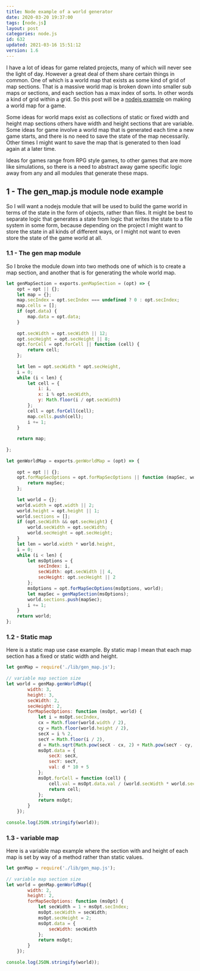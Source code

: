 ```yaml
---
title: Node example of a world generator
date: 2020-03-20 19:37:00
tags: [node.js]
layout: post
categories: node.js
id: 632
updated: 2021-03-16 15:51:12
version: 1.6
---
```


I have a lot of ideas for game related projects, many of which will never see the light of day. However a great deal of them share certain things in common. One of which is a world map that exists as some kind of grid of map sections. That is a massive world map is broken down into smaller sub maps or sections, and each section has a max index of sorts. In other words a kind of grid within a grid. So this post will be a [nodejs example](/2021/03/16/nodejs-example/) on making a world map for a game.

Some ideas for world maps exist as collections of static or fixed width and height map sections others have width and height sections that are variable. Some ideas for game involve a world map that is generated each time a new game starts, and there is no need to save the state of the map necessarily. Other times I might want to save the map that is generated to then load again at a later time. 

Ideas for games range from RPG style games, to other games that are more like simulations, so there is a need to abstract away game specific logic away from any and all modules that generate these maps.

<!-- more -->

## 1 - The gen_map.js module node example

So I will want a nodejs module that will be used to build the game world in terms of the state in the form of objects, rather than files. It might be best to separate logic that generates a state from logic that writes the state to a file system in some form, because depending on the project I might want to store the state in all kinds of different ways, or I might not want to even store the state of the game world at all.

### 1.1 - The gen map module

So I broke the module down into two methods one of which is to create a map section, and another that is for generating the whole world map.

```js
let genMapSection = exports.genMapSection = (opt) => {
    opt = opt || {};
    let map = {};
    map.secIndex = opt.secIndex === undefined ? 0 : opt.secIndex;
    map.cells = [];
    if (opt.data) {
        map.data = opt.data;
    }
 
    opt.secWidth = opt.secWidth || 12;
    opt.secHeight = opt.secHeight || 8;
    opt.forCell = opt.forCell || function (cell) {
        return cell;
    };
 
    let len = opt.secWidth * opt.secHeight,
    i = 0;
    while (i < len) {
        let cell = {
            i: i,
            x: i % opt.secWidth,
            y: Math.floor(i / opt.secWidth)
        };
        cell = opt.forCell(cell);
        map.cells.push(cell);
        i += 1;
    }
 
    return map;
 
};
 
let genWorldMap = exports.genWorldMap = (opt) => {
 
    opt = opt || {};
    opt.forMapSecOptions = opt.forMapSecOptions || function (mapSec, world) {
        return mapSec;
    };
 
    let world = {};
    world.width = opt.width || 2;
    world.height = opt.height || 1;
    world.sections = [];
    if (opt.secWidth && opt.secHeight) {
        world.secWidth = opt.secWidth;
        world.secHeight = opt.secHeight;
    }
    let len = world.width * world.height,
    i = 0;
    while (i < len) {
        let msOptions = {
            secIndex: i,
            secWidth: opt.secWidth || 4,
            secHeight: opt.secHeight || 2
        };
        msOptions = opt.forMapSecOptions(msOptions, world);
        let mapSec = genMapSection(msOptions);
        world.sections.push(mapSec);
        i += 1;
    }
    return world;
};
```

### 1.2 - Static map

Here is a static map use case example. By static map I mean that each map section has a fixed or static width and height.

```js
let genMap = require('./lib/gen_map.js');
 
// variable map section size
let world = genMap.genWorldMap({
        width: 3,
        height: 3,
        secWidth: 2,
        secHeight: 2,
        forMapSecOptions: function (msOpt, world) {
            let i = msOpt.secIndex,
            cx = Math.floor(world.width / 2),
            cy = Math.floor(world.height / 2),
            secX = i % 2,
            secY = Math.floor(i / 2),
            d = Math.sqrt(Math.pow(secX - cx, 2) + Math.pow(secY - cy, 2));
            msOpt.data = {
                secX: secX,
                secY: secY,
                val: d * 10 + 5
            };
            msOpt.forCell = function (cell) {
                cell.val = msOpt.data.val / (world.secWidth * world.secHeight);
                return cell;
            };
            return msOpt;
        }
    });
 
console.log(JSON.stringify(world));
```

### 1.3 - variable map

Here is a variable map example where the section with and height of each map is set by way of a method rather than static values.

```js
let genMap = require('./lib/gen_map.js');
 
// variable map section size
let world = genMap.genWorldMap({
        width: 2,
        height: 2,
        forMapSecOptions: function (msOpt) {
            let secWidth = 1 + msOpt.secIndex;
            msOpt.secWidth = secWidth;
            msOpt.secHeight = 2;
            msOpt.data = {
                secWidth: secWidth
            };
            return msOpt;
        }
    });
 
console.log(JSON.stringify(world));
```